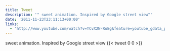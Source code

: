 ```yaml
---
title: Tweet
description: '" sweet animation. Inspired by Google street view"'
date: '2011-11-23T23:11:13+00:00'
links:
  - 'http://www.youtube.com/watch?v=TCvX2N-RoEg&feature=youtube_gdata_player'
---
```

 sweet animation. Inspired by Google street view
      {{< tweet 0 0 >}}
    

